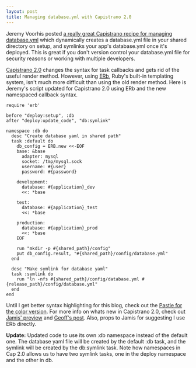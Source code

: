 ```yaml
--- 
layout: post
title: Managing database.yml with Capistrano 2.0
---
```

Jeremy Voorhis posted [a really great Capistrano recipe for managing database.yml](http://www.jvoorhis.com/articles/2006/07/07/managing-database-yml-with-capistrano) which dynamically creates a database.yml file in your shared directory on setup, and symlinks your app's database.yml once it's deployed.  This is great if you don't version control your database.yml file for security reasons or working with multiple developers.  

[Capistrano 2.0](http://www.capify.org/) changes the syntax for task callbacks and gets rid of the useful render method.  However, using [ERb](http://www.ruby-doc.org/stdlib/libdoc/erb/rdoc/), Ruby's built-in templating system, isn't much more difficult than using the old render method.  Here is Jeremy's script updated for Capistrano 2.0 using ERb and the new namespaced callback syntax.

	require 'erb'

	before "deploy:setup", :db
	after "deploy:update_code", "db:symlink"

	namespace :db do
	  desc "Create database yaml in shared path"
	  task :default do
	    db_config = ERB.new <<-EOF
	    base: &base
	      adapter: mysql
	      socket: /tmp/mysql.sock
	      username: #{user}
	      password: #{password}
  
	    development:
	      database: #{application}_dev
	      <<: *base

	    test:
	      database: #{application}_test
	      <<: *base
  
	    production:
	      database: #{application}_prod
	      <<: *base
	    EOF

	    run "mkdir -p #{shared_path}/config"
	    put db_config.result, "#{shared_path}/config/database.yml"
	  end

	  desc "Make symlink for database yaml"
	  task :symlink do
	    run "ln -nfs #{shared_path}/config/database.yml #{release_path}/config/database.yml"
	  end
	end

Until I get better syntax highlighting for this blog, check out the [Pastie for the color version](http://pastie.caboo.se/67170).  For more info on whats new in Capistrano 2.0, check out [Jamis' preview](http://weblog.jamisbuck.org/2007/5/11/capistrano-2-0-preview-2) and [Geoff's post](http://nubyonrails.com/articles/2007/04/27/tips-for-upgrading-to-capistrano-2).  Also, props to Jamis for suggesting I use ERb directly.

**Update:** Updated code to use its own :db namespace instead of the default one.  The database yaml file will be created by the default :db task, and the symlink will be created by the db:symlink task.  Note how namespaces in Cap 2.0 allows us to have two symlink tasks, one in the deploy namespace and the other in db.
